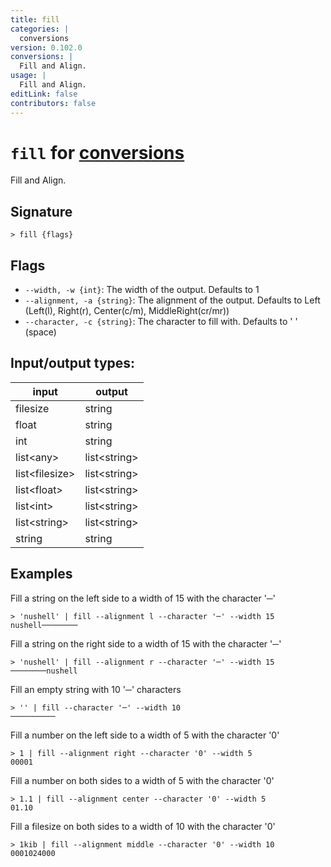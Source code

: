 ```yaml
---
title: fill
categories: |
  conversions
version: 0.102.0
conversions: |
  Fill and Align.
usage: |
  Fill and Align.
editLink: false
contributors: false
---
```

<!-- This file is automatically generated. Please edit the command in https://github.com/nushell/nushell instead. -->

# `fill` for [conversions](/commands/categories/conversions.md)

<div class='command-title'>Fill and Align.</div>

## Signature

```> fill {flags} ```

## Flags

 -  `--width, -w {int}`: The width of the output. Defaults to 1
 -  `--alignment, -a {string}`: The alignment of the output. Defaults to Left (Left(l), Right(r), Center(c/m), MiddleRight(cr/mr))
 -  `--character, -c {string}`: The character to fill with. Defaults to ' ' (space)


## Input/output types:

| input          | output       |
| -------------- | ------------ |
| filesize       | string       |
| float          | string       |
| int            | string       |
| list\<any\>      | list\<string\> |
| list\<filesize\> | list\<string\> |
| list\<float\>    | list\<string\> |
| list\<int\>      | list\<string\> |
| list\<string\>   | list\<string\> |
| string         | string       |
## Examples

Fill a string on the left side to a width of 15 with the character '─'
```nu
> 'nushell' | fill --alignment l --character '─' --width 15
nushell────────
```

Fill a string on the right side to a width of 15 with the character '─'
```nu
> 'nushell' | fill --alignment r --character '─' --width 15
────────nushell
```

Fill an empty string with 10 '─' characters
```nu
> '' | fill --character '─' --width 10
──────────
```

Fill a number on the left side to a width of 5 with the character '0'
```nu
> 1 | fill --alignment right --character '0' --width 5
00001
```

Fill a number on both sides to a width of 5 with the character '0'
```nu
> 1.1 | fill --alignment center --character '0' --width 5
01.10
```

Fill a filesize on both sides to a width of 10 with the character '0'
```nu
> 1kib | fill --alignment middle --character '0' --width 10
0001024000
```
